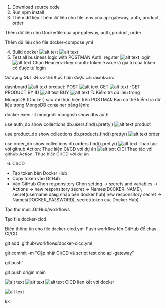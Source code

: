 1. Download source code
2. Run npm install
3. Thêm dữ liệu
Thêm dữ liệu cho file .env của api-gateway, auth, product, order

Thêm dữ liệu cho Dockerfile của api-gateway, auth, product, order

Thêm dữ liệu cho file docker-compose.yml


4. Build docker
![alt text](public/buildDocker.png)
![alt text](public/Docker.png)
5. Test all business logic with POSTMAN
Auth:
register
![alt text](public/dk.png)
login
![alt text](public/login.png)
Chọn Headers->key:x-auth-token->value là giá trị của token có được từ login

Sử dụng GET để có thể thực hiện được cái dashboard

dashboard
![alt text](public/dashboard.png)
product:
POST
![alt text](public/postProducts.png)
GET
![alt text](public/getProducts.png)
-GET PRODUCT BY ID
![alt text](public/getProducts_ID.png)
BUY
![alt text](public/buyID.png)
🔍 Kiểm tra dữ liệu trong MongoDB (Docker) sau khi thực hiện trên POSTMAN
Bạn có thể kiểm tra dữ liệu trong MongoDB container bằng lệnh:


docker exec -it mongodb mongosh
show dbs
auth

use auth_db
show collections
db.users.find().pretty()
![alt text](public/authMogo.png)
product

use product_db
show collections
db.products.find().pretty()
![alt text](public/dockerProduct.png)
order

use order_db
show collections
db.orders.find().pretty()
![alt text](public/DockerOrders.png)
Thao tác với github Action: Thực hiện CI/CD với dự án
![alt text](public/CICD.png)
CICI Thao tác với github Action:
 Thực hiện CI/CD với dự án


6. CI/CD
- Tạo token bên Docker Hub
- Copy token vào GitHub
- Vào GitHub
Chọn responsitory
Chọn setting -> 
secrets and variables 
-> Actions ->
new responsitory secret 
-> Names(DOCKER_NAME), secret(username đăng nhập bên docker hub)
new responsitory secret 
-> Names(DOCKER_PASSWORD), secret(token của Docker Hub)

Tạo thư mục .GitHub/workflows

Tạo file docker-cicd.

Điền thông tin cho file docker-cicd.yml
Push workflow lên GitHub để chạy CI/CD

git add .github/workflows/docker-cicd.yml

git commit -m "Cập nhật CI/CD và script test cho api-gateway"

git push"

git push origin main


![alt text](public/33.png)
![alt text](public/gitCICD_Docker.png)
![alt text](public/4.png)
CICD lien kết  với  docker 

![alt text](public/1.png)



kk